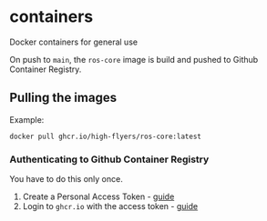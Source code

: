 # containers
Docker containers for general use

On push to `main`, the `ros-core` image is build and pushed to Github Container Registry.

## Pulling the images

Example:
```
docker pull ghcr.io/high-flyers/ros-core:latest
```

### Authenticating to Github Container Registry
You have to do this only once.

1. Create a Personal Access Token - [guide](https://docs.github.com/en/authentication/keeping-your-account-and-data-secure/managing-your-personal-access-tokens#creating-a-personal-access-token-classic)
2. Login to `ghcr.io` with the access token - [guide](https://docs.github.com/en/packages/working-with-a-github-packages-registry/working-with-the-container-registry#authenticating-with-a-personal-access-token-classic)
